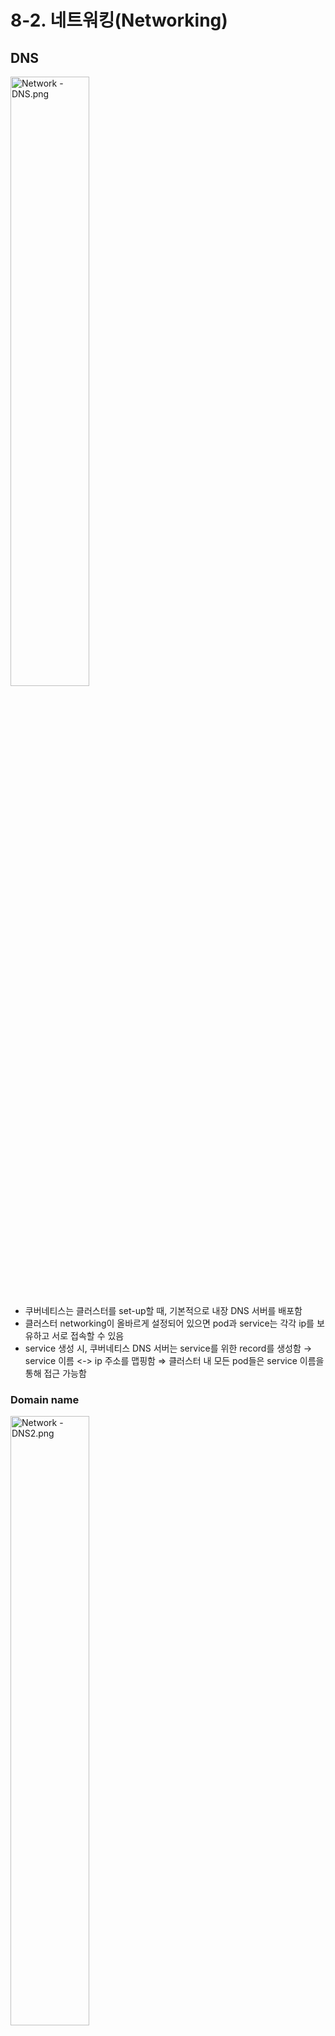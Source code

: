 # 8-2. 네트워킹(Networking)

## DNS

<img src="https://user-images.githubusercontent.com/33214969/161440578-84cc6c6e-4d8f-4bac-8642-9c2ee7c5215a.png" alt="Network - DNS.png" width="50%;" />

+ 쿠버네티스는 클러스터를 set-up할 때, 기본적으로 내장 DNS 서버를 배포함
+ 클러스터 networking이 올바르게 설정되어 있으면 pod과 service는 각각 ip를 보유하고 서로 접속할 수 있음
+ service 생성 시, 쿠버네티스 DNS 서버는 service를 위한 record를 생성함 → service 이름 <-> ip 주소를 맵핑함 ⇒ 클러스터 내 모든 pod들은 service 이름을 통해 접근 가능함

### Domain name

<img src="https://user-images.githubusercontent.com/33214969/161440579-5b6db5c6-dabc-48a5-b49a-d0168b0bd580.png" alt="Network - DNS2.png" width="50%;" />

+ Service : `[service명].[namespace].svc.cluster.local`
+ Pod : `[pod ip + ‘-’].[namespace].pod.cluster.local`
  + svc : 모든 service가 그룹화된 subdomain

<br/>

## CoreDNS

+ 쿠버네티스 1.12버전부터 배포하는 DNS 서버

+ CoreDNS 서버는 쿠버네티스 클러스터의 kube-system namespace에 pod로 배포됨

+ CoreDNS는 Replicaset에 의해 2개의 pod로 배포됨

+ CoreDNS 설정 = Corefile 파일 → pod에 configmap으로 전달됨

  + 위치 : `cat /etc/coredns/Corefile`
  + 수 많은 plugin이 정의됨. ex) errors, health, metrics, cache, ...

  + kubernetes plugin = 클러스터의 최상위 도메인 이름(cluster.local)

    ```
    # /etc/coredns/Corefile
    .:53 {
    	errors
    	health
    	kubernetes cluster.local in-addr.arpa ip6.arpa {
    		pods insecure
    		upstream
    		fallthrough in-addr.arpa ip6.arpa
    	}
    	prometheus :9153
    	proxy . /etc/resolv/conf
    	cache 30
    	reload
    }
    ```

+ DNS 서버가 해결할 수 없는 레코드는 coredns pods의 `/etc/resolv.conf` 파일에 지정된 DNS 서버로 전송됨

+ `/etc/syslogv.conf` 파일 → 쿠버네티스 노드의 namespace를 사용하도록 설정되어 있음

+ CoreDNS pod에는 configMap 객체가 있음 → 설정을 변경해야할 경우, 이 configMap 객체를 변경해야 함

+ CoreDNS는 쿠버네티스 클러스터에서 새로운 pod or service를 감시 → pod or service 생성 시, DB에 해당 record를 추가함

### kube-dns

```tex
▫️ CoreDNS 솔루션을 배포할 때 생성되는, 다른 컴포넌트에서 사용할 수 있는 service
```

+ kube-dns service의 ip → pod에서 namespace로 구성되어 있음
+ pod의 DNS 구성 → pod 생성 시, 쿠버네티스에 의해 자동으로 생성됨
+ pod에 적절한 namespace를 설정하면 다른 pod or service와 연결할 수 있음
+ kubelet config file에서 DNS 서버 주소를 확인할 수 있음 → `/var/lib/kubelet/config.yaml`
+ 관련 명령어
  + DNS 솔루션 확인 : `kubectl get pods -n kube-system` → DNS pod 확인 / `kubectl get deployments -n kube-system`
  + DNS service 확인 : `kubectl get services -n kube-system` → DNS service 확인
  + configMap 파일 확인 : `kubectl get cm -n kube-system` + `kubectl describe cm coredns -n kube-system` / `kubectl describe deployment coredns -n kube-system`

<br/>

## Ingress

```tex
▫️ 클러스터 내의 서비스에 대한 외부 접근을 관리하는 API 오브젝트
```

<img src="https://user-images.githubusercontent.com/33214969/161440586-d789be7e-4196-45d2-a476-1f7f214c6466.png" alt="Network - Ingress1.png" width="50%;" />

+ 배경

  + 외부에서 클러스터에 접근하려면 어떻게 해야 할까?

    + NodePort 타입의 Service를 통해 port를 정의 → (port 대신) Proxy Server를 이용하여 URL을 통해 접근할 수 있도록 함
    + 만약 GCP등의 Cloud 플랫폼을 사용하는 경우 → LoadBalancer 타입의 Service를 사용함(쿠버네티스가 알아서 port, 외부 ip 등을 할당해줌)

  + 만약 구성이 다양해질 경우 → 애플리케이션 확장 시 관리가 어려워짐

    <img src="https://user-images.githubusercontent.com/33214969/161440584-45c9eebe-a0c7-41b6-a43d-e6fbad179f9e.png" alt="Network - Ingress0.png" width="50%;" />

    + 위와 같이 새로운 애플리케이션이 생성된 경우<br/> → 가장 상단에 새로운 Service 생성해서 2개의 애플리케이션에 대한 정의를 해야함<br/> → SSL enable도 설정해줘야 함
    + 새로운 Service를 구성할 때마다 LoadBalancer를 재구성해야 함 → 구성이 다양해지면 애플리케이션 확장 시 관리가 어려워짐<br/> ⇒ Ingress 사용

+ 특징

  + 쿠버네티스에 built-in된 7계층 LoadBalancer
  + 하나의 외부 URL을 통해 클러스터 내의 다른 서비스로 라우팅 + SSL Seciruty를 실행 → 사용자가 단일 URL을 사용하여 애플리케이션에 접근할 수 있도록 지원
  + Ingress를 클러스터 외부에서 접근할 수 있도록 하려면 → NodePort or LoadBalancer를 사용하면 됨
  + Ingress 개념이 없었다면 nginx, HAProxy, Traefik 등의 솔루션을 쿠버네티스 클러스터에 배포 + 라우팅을 구성(URL 경로, SSL 인증서 등)을 해야 했을 것임 → Ingress도 유사하지만 쿠버네티스에 의해 구성/실행된다는 점이 다름

### Ingress 구성

<img src="https://user-images.githubusercontent.com/33214969/161440587-6e126968-5bbc-41b0-b88e-7530ea68a369.png" alt="Network - Ingress2.png" width="50%;" />

+ Ingress Controller → 배포(Deploy)하는 솔루션들
  + Ingress를 위한 솔루션 - nginx, haproxy, traefik, ...
+ Ingress Resource → 설정(Configure)하는 rule들

### Ingress Controller

<img src="https://user-images.githubusercontent.com/33214969/161440581-b8eedc36-ac68-439f-a635-f6a145f4b9e2.png" alt="Network - Ingress Controller.png" width="50%;" />

+ 쿠버네티스에서 defualt로 built-in되어 있지 않음 → 무조건 Deploy해줘야 함

+ Ingress Controller를 외부에 노출하기 위해 Service가 필요함 → `label-selector`를 이용하여 Deployment와 연결시킴

+ 솔루션 종류 - nginx, haproxy, traefik, ...

+ Service Account → Ingress의 설정이 변경될 때 사용됨

  + Service Account에 맞는 permission 설정 필요 → roles, roles binging을 사용

+ yaml 파일

  + Deployment

    ```yaml
    # deployment-definition.yaml
    apiVersion: extensions/v1beta1
    kind: Deployment
    metadata:
      name: nginx-ingress-controller
    spec:
      replicas: 1
      selector:
        matchLabels:
          name: nginx-ingress
    template:
      metadata:
        labels:
          name: nginx-ingress
      spec:
        containers:
          - name: nginx-ingress-controller
            image: quay.io/kubernetes-ingresscontroller/nginx-ingress-controller:0.21.0
        args:
          - /nginx-ingress-controller  # 프로그램 위치
          - --configmap=$(POD_NAMESPACE)/nginx-configuration  # 구성 옵션 집합을 위한 configMap
        env:  # pod 내 구성 데이터를 읽기 위한 환경 변수
          - name: POD_NAME
            valueFrom:
              fieldRef:
                fieldPath: metadata.name
          - name: POD_NAMESPACE
            valueFrom:
              fieldRef:
                fieldPath: metadata.namespace
        ports:  # Ingress Controller에 의해 사용되는 port
          - name: http
            containerPort: 80
          - name: https
            containerPort: 443
    ```

  + Service

    ```yaml
    # service-definition.yaml
    apiVersion: v1
    kind: Service
    metadata:
      name: nginx-ingress
    sepc:
      type: NodePort
      ports:
      - port: 80
        targetPort: 80
        protocol: TCP
        name: http
      - port: 443
        targetPort: 443
        protocol: TCP
        name: https
      selector:
        name: nginx-ingress
    ```

  + ConfigMap

    ```yaml
    apiVersion: v1
    kind: ConfigMap
    metadata:
      name: nginx-configuration
    ...
    ```

  + ServiceAccount

    ```yaml
    apiVersion: v1
    kind: ServiceAccount
    metadata:
      name: nginx-ingress-serviceaccount
    ...
    ```

### Ingress Resource

<img src="https://user-images.githubusercontent.com/33214969/161440582-8a19e0d9-fc8c-443a-a155-015cb49e9549.png" alt="Network - Ingress Resource.png" width="50%;" />

+ Ingress Resource = Ingress Controller에 적용되는 rules + configurations

+ routing하는 방법 2가지

  + 모든 incomming 트래픽에 대해 single application으로 route → 왼쪽

    + yaml 파일

      ```yaml
      # Ingress-wear.yaml
      apiVersion: extensions/v1beta1
      kind: Ingress
      metadata:
        name: ingress-wear
      spec:
        backend:
          serviceName: wear-service
          servicePort: 80
      ```

  + URL을 기반으로 다른 어플리케이션들로 routing을 분리(rules 사용) → 오른쪽

    1. path + service 정의

       + yaml 파일

         ```yaml
         # Ingress-wear-watch.yaml
         apiVersion: extensions/v1beta1
         kind: Ingress
         metadata:
           name: ingress-wear
         spec:
           rules:  # rules 사용
           - http:
               paths:
               - path: /wear
                 ...
               - path: /watch
                 backend:
                   serviceName: wear-service
                   servicePort: 80
         ```

    2. Default backend → 사용자가 접근을 시도하는 URL이 없을 때(=어떤 rule도 매칭되지 않을때) 보여주는 페이지를 정의하는 부분

    3. Domain name or Host name을 사용

    + host를 정의하지 않으면 hostname 매칭 없이 특정 rule에 따라 incomming 트래픽이 허용됨

      + yaml 파일

        ```yaml
        # Ingress-wear-watch.yaml
        apiVersion: extensions/v1beta1
        kind: Ingress
        metadata:
          name: ingress-wear-watch
        spec:
          rules:  # rules 사용
          - host: wear.my-online-store.com
        	  http:
              paths:
              - backend:
                  serviceName: wear-service
                  servicePort: 80
          - host: watch.my-online-store.com
            http:
              paths:
              - backend:
                  serviceName: watch-service
                  servicePort: 80
        ```

+ 관련 명령어

  + ingress 생성 : `kubectl create -f Ingress-wear.yaml` / `kubectl create ingress [ingress명] --rule=”host/path=service:port”`
  + ingress 조회 : `kubectl get ingress`
  + ingress 상세 조회 : `kubectl describe ingress [ingress명]`

+ Ingress 적용 프로세스(+관련 명령어)

  1. namespace 생성 : `kubectl create namespace [namespace명]`
  2. Ingress Controller에 적용할 ConfigMap 생성 : `kubectl create configmap [configmap명] --namespace [namespace명]`
  3. Ingress Controller에 적용할 ServiceAccount 생성 : `kubectl create serviceaccount [serviceaccount명] --namespace [namespace명]`
  4. Roll & RollBinding 생성

  + 1. Ingress Controller 배포(deploy) : `kubectl create deploy ingress-controller --image=[image명] --dry-run=client -o yaml > ingress-conrtoller.yaml` + yaml 파일 수정

    ```yaml
    ---
    apiVersion: apps/v1
    kind: Deployment
    metadata:
      name: ingress-controller
      namespace: ingress-space
    spec:
      replicas: 1
      selector:
        matchLabels:
          name: nginx-ingress
      template:
        metadata:
          labels:
            name: nginx-ingress
        spec:
          serviceAccountName: ingress-serviceaccount
          containers:
            - name: nginx-ingress-controller
              image: quay.io/kubernetes-ingress-controller/nginx-ingress-controller:0.21.0
              args:
                - /nginx-ingress-controller
                - --configmap=$(POD_NAMESPACE)/nginx-configuration
                - --default-backend-service=app-space/default-http-backend
              env:
                - name: POD_NAME
                  valueFrom:
                    fieldRef:
                      fieldPath: metadata.name
                - name: POD_NAMESPACE
                  valueFrom:
                    fieldRef:
                      fieldPath: metadata.namespace
              ports:
                - name: http
                  containerPort: 80
                - name: https
                  containerPort: 443
    ```

  1. Service 생성 : `kubectl expose deployment ingress-controller --type=[NodePort] --port=[port번호] --name=[service명] --dry-run=client -o yaml > ingress.yaml` + yaml 파일 수정

  + 1. Ingress 생성 : `kubectl create ingress [ingress명] --rule=”host/path=service:port" --dry-run=client -o yaml > ingress.yaml` + yaml 파일 수정

    ```yaml
    ---
    apiVersion: networking.k8s.io/v1
    kind: Ingress
    metadata:
      name: ingress-wear-watch
      namespace: app-space
      annotations:
        nginx.ingress.kubernetes.io/rewrite-target: /
        nginx.ingress.kubernetes.io/ssl-redirect: "false"
    spec:
      rules:
      - http:
          paths:
          - path: /wear
            pathType: Prefix
            backend:
              service:
               name: wear-service
               port: 
                number: 8080
          - path: /watch
            pathType: Prefix
            backend:
              service:
               name: video-service
               port:
                number: 8080
    ```

<br/><br/>